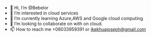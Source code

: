 - 👋 Hi, I’m @Bebelor
- 👀 I’m interested in cloud services
- 🌱 I’m currently learning Azure,AWS and Google cloud computing
- 💞️ I’m looking to collaborate on with on cloud.
- 📫 How to reach me +08033959391 or ikekhuajoseph@gmail.com

<!---
Bebelor/Bebelor is a ✨ special ✨ repository because its `README.md` (this file) appears on your GitHub profile.
You can click the Preview link to take a look at your changes.
--->
